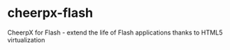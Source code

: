 # cheerpx-flash
CheerpX for Flash - extend the life of Flash applications thanks to HTML5 virtualization
